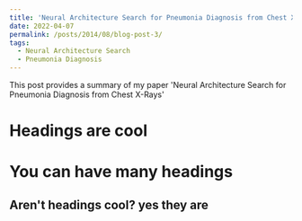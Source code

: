 ```yaml
---
title: 'Neural Architecture Search for Pneumonia Diagnosis from Chest X-Rays'
date: 2022-04-07
permalink: /posts/2014/08/blog-post-3/
tags:
  - Neural Architecture Search
  - Pneumonia Diagnosis
---
```


This post provides a summary of my paper 'Neural Architecture Search for Pneumonia Diagnosis from Chest X-Rays'


Headings are cool
======

You can have many headings
======

Aren't headings cool? yes they are
------